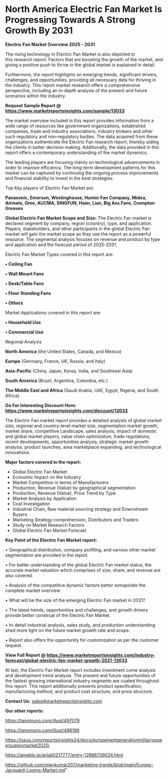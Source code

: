  # North America Electric Fan Market Is Progressing Towards A Strong Growth By 2031

<Strong> Electric Fan Market Overview 2025 - 2031</strong>

The rising technology in Electric Fan Market is also depicted in this research report. Factors that are boosting the growth of the market, and giving a positive push to thrive in the global market is explained in detail.

Furthermore, the report highlights on emerging trends, significant drivers, challenges, and opportunities, providing all necessary data for thriving in the industry. This report market research offers a comprehensive perspective, including an in-depth analysis of the present and future scenarios within the industry.

<strong>Request Sample Report @ <a href=https://www.marketreportsinsights.com/sample/13033>https://www.marketreportsinsights.com/sample/13033</a></strong>

The market overview included in this report provides information from a wide range of resources like government organizations, established companies, trade and industry associations, industry brokers and other such regulatory and non-regulatory bodies. The data acquired from these organizations authenticate the Electric Fan research report, thereby aiding the clients in better decision making. Additionally, the data provided in this report offers a contemporary understanding of the market dynamics.

The leading players are focusing mainly on technological advancements in order to improve efficiency. The long-term development patterns for this market can be captured by continuing the ongoing process improvements and financial stability to invest in the best strategies.

Top Key players of Electric Fan Market are:

<strong>Panasonic, Emerson, Westinghouse, Hunter Fan Company, Midea, Airmate, Gree, AUCMA, SINGFUN, Haier, Lian, Big Ass Fans, Crompton Greaves</strong>

<strong><b>Global Electric Fan Market Scope and Size:</b></strong>
The Electric Fan market is declared segment by company, region (country), type, and application. Players, stakeholders, and other participants in the global Electric Fan market will gain the market scope as they use the report as a powerful resource. The segmental analysis focuses on revenue and product by type and application and the forecast period of 2025-2031.

Electric Fan Market Types covered in this report are:

<strong>• Ceiling Fan

• Wall Mount Fans

• Desk/Table Fans

• Floor Standing Fans

• Others</strong>

Market Applications covered in this report are:

<strong>• Household Use

• Commercial Use</strong> 

Regional Analysis

<strong>North America</strong> (the United States, Canada, and Mexico)

<strong>Europe</strong> (Germany, France, UK, Russia, and Italy)

<strong>Asia-Pacific</strong> (China, Japan, Korea, India, and Southeast Asia)

<strong>South America</strong> (Brazil, Argentina, Colombia, etc.)

<strong>The Middle East and Africa</strong> (Saudi Arabia, UAE, Egypt, Nigeria, and South Africa)

<strong>Go For Interesting Discount Here: <a href=https://www.marketreportsinsights.com/discount/13033>https://www.marketreportsinsights.com/discount/13033</a></strong>

The Electric Fan market report provides a detailed analysis of global market size, regional and country-level market size, segmentation market growth, market share, competitive Landscape, sales analysis, impact of domestic and global market players, value chain optimization, trade regulations, recent developments, opportunities analysis, strategic market growth analysis, product launches, area marketplace expanding, and technological innovations.

<strong><b>Major factors covered in the report:</b></strong>
<ul>
  <li>Global Electric Fan Market </li>
  <li>Economic Impact on the Industry</li>
  <li>Market Competition in terms of Manufacturers</li>
  <li>Production, Revenue (Value) by geographical segmentation</li>
  <li>Production, Revenue (Value), Price Trend by Type</li>
  <li>Market Analysis by Application</li>
  <li>Cost Investigation</li>
  <li>Industrial Chain, Raw material sourcing strategy and Downstream Buyers</li>
  <li>Marketing Strategy comprehension, Distributors and Traders</li>
  <li>Study on Market Research Factors</li>
  <li>Global Electric Fan Market Forecast</li>
</ul>

<strong><b>Key Point of the Electric Fan Market report:</b></strong>

• Geographical distribution, company profiling, and various other market segmentation are provided in the report.

• For better understanding of the global Electric Fan market status, the accurate market valuation which comprises of size, share, and revenue are also covered.

• Analysis of the competitive dynamic factors better extrapolate the complete market overview

• What will be the size of the emerging Electric Fan market in 2031?

• The latest trends, opportunities and challenges, and growth drivers provide better construal of the Electric Fan Market.

• In-detail industrial analysis, sales study, and production understanding shed more light on the future market growth rate and scope.

• Report also offers the opportunity for customization as per the customer request.

<strong><b>View Full Report @ <a href=https://www.marketreportsinsights.com/industry-forecast/global-electric-fan-market-growth-2021-13033>https://www.marketreportsinsights.com/industry-forecast/global-electric-fan-market-growth-2021-13033</a></b></strong>


At last, the Electric Fan Market report includes investment come analysis and development trend analysis. The present and future opportunities of the fastest growing international industry segments are coated throughout this report. This report additionally presents product specification, manufacturing method, and product cost structure, and price structure.

<strong>Contact Us:</strong>
sales@marketreportsinsights.com

<strong>Our other reports:</strong>

<a href=https://tanomuno.com/illust/497079>https://tanomuno.com/illust/497079</a>

<a href=https://tanomuno.com/illust/496196>https://tanomuno.com/illust/496196</a>

<a href=https://issuu.com/reportsinsights24/docs/europenextgenerationmilitarypowersupplymarket2025i>https://issuu.com/reportsinsights24/docs/europenextgenerationmilitarypowersupplymarket2025i</a>

<a href=https://ameblo.jp/anjali0217777/entry-12888709024.html>https://ameblo.jp/anjali0217777/entry-12888709024.html</a>

<a href=https://github.com/vijaykumar207/marketing-trands/blob/main/Europe-Jacquard-Looms-Market.md>https://github.com/vijaykumar207/marketing-trands/blob/main/Europe-Jacquard-Looms-Market.md</a>"
